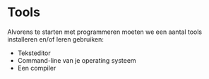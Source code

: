 # Tools

Alvorens te starten met programmeren moeten we een aantal tools installeren en/of leren gebruiken:

* Teksteditor
* Command-line van je operating systeem
* Een compiler
